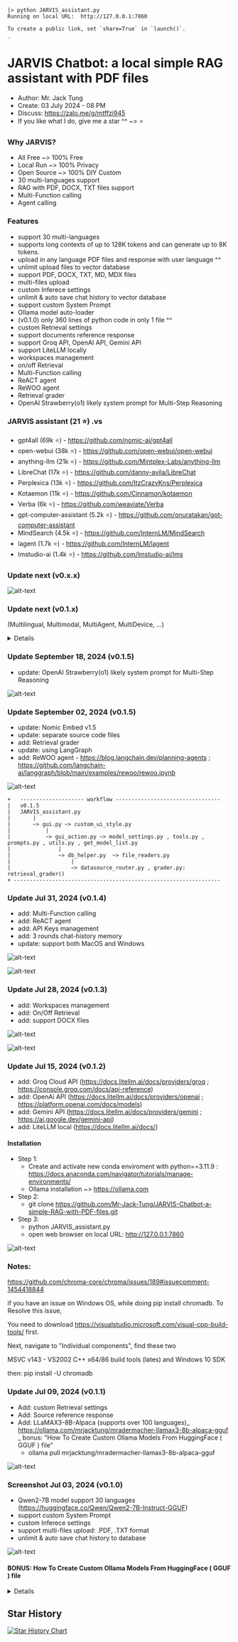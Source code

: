 ```
|> python JARVIS_assistant.py
Running on local URL:  http://127.0.0.1:7860

To create a public link, set `share=True` in `launch()`.
_
```

# JARVIS Chatbot: a local simple RAG assistant with PDF files
- Author: Mr. Jack Tung
- Create: 03 July 2024 - 08 PM
- Discuss: https://zalo.me/g/mtffzi945
- If you like what I do, give me a star ^^ ~> ⭐

### Why JARVIS?
- All Free ~> 100% Free
- Local Run ~> 100% Privacy
- Open Source ~> 100% DIY Custom
- 30 multi-languages support
- RAG with PDF, DOCX, TXT files support
- Multi-Function calling
- Agent calling

### Features
- support 30 multi-languages
- supports long contexts of up to 128K tokens and can generate up to 8K tokens.
- upload in any language PDF files and response with user language ^^
- unlimit upload files to vector database
- support PDF, DOCX, TXT, MD, MDX files
- multi-files upload
- custom Inferece settings
- unlimit & auto save chat history to vector database
- support custom System Prompt
- Ollama model auto-loader
- (v0.1.0) only 360 lines of python code in only 1 file ^^
- custom Retrieval settings
- support documents reference response
- support Groq API, OpenAI API, Gemini API
- support LiteLLM locally
- workspaces management
- on/off Retrieval
- Multi-Function calling
- ReACT agent
- ReWOO agent
- Retrieval grader
- OpenAI Strawberry(o1) likely system prompt for Multi-Step Reasoning

### JARVIS assistant (21 ⭐) .vs
- gpt4all (69k ⭐) - https://github.com/nomic-ai/gpt4all
- open-webui (38k ⭐) - https://github.com/open-webui/open-webui
- anything-llm (21k ⭐) - https://github.com/Mintplex-Labs/anything-llm
- LibreChat (17k ⭐) - https://github.com/danny-avila/LibreChat
- Perplexica (13k ⭐) - https://github.com/ItzCrazyKns/Perplexica
- Kotaemon (11k ⭐) - https://github.com/Cinnamon/kotaemon
- Verba (6k ⭐) - https://github.com/weaviate/Verba
- gpt-computer-assistant (5.2k ⭐) - https://github.com/onuratakan/gpt-computer-assistant
- MindSearch (4.5k ⭐) - https://github.com/InternLM/MindSearch
- lagent (1.7k ⭐) - https://github.com/InternLM/lagent
- lmstudio-ai (1.4k ⭐) - https://github.com/lmstudio-ai/lms


### Update next (v0.x.x)
![alt-text](./img/JARVIS%20assistant%20v0.x.x%20_%202024-08-09.jpg)

### Update next (v0.1.x)
(Multilingual, Multimodal, MultiAgent, MultiDevice, ...)

<details>
  
**Multimodal support**
- text
- image
  - MiniCPM-V 2.6: https://github.com/OpenBMB/MiniCPM-V
  - FLUX: https://github.com/black-forest-labs/flux
  - Stable Diffusion: https://github.com/runwayml/stable-diffusion
  - https://github.com/huggingface/diffusers
- audio
  - https://github.com/onuratakan/gpt-computer-assistant
  - https://github.com/rsxdalv/tts-generation-webui
- video
  - LLaVA-NeXT: https://github.com/LLaVA-VL/LLaVA-NeXT ; https://arxiv.org/abs/2408.03326
  - NExT-GPT: https://github.com/NExT-GPT/NExT-GPT

**Tools and Multi-Agents**
- Math tool
- Internet search agent
- Professional Agents(PAgents): https://arxiv.org/abs/2402.03628
- **CrewAI multi-agents**: https://github.com/crewAIInc/crewAI
- **Crawl4AI agent**: https://github.com/unclecode/crawl4ai
- **AnyTool agent**: https://github.com/dyabel/AnyTool
- **OpenDevin agent**: https://github.com/OpenDevin/OpenDevin
- **DistillKit**: https://github.com/arcee-ai/DistillKit
- **MindSearch agent**: https://github.com/InternLM/MindSearch ; https://arxiv.org/abs/2407.20183
- **AgileCoder**: https://github.com/FSoft-AI4Code/AgileCoder
- **AgentK**: automatic build new tools and agents as needed by itself, in order to complete tasks for a user _ https://github.com/mikekelly/AgentK
- **AI-Scientist**: https://github.com/SakanaAI/AI-Scientist
- **OpenResearcher**: https://github.com/GAIR-NLP/OpenResearcher
- **ADAS**: Automated Design of Agentic Systems - https://github.com/ShengranHu/ADAS
- **Language Agent Tree Search (LAST)**: https://github.com/lapisrocks/LanguageAgentTreeSearch ; https://arxiv.org/abs/2310.04406

**Mobile**
- MobileAgent: https://github.com/X-PLUG/MobileAgent

**Synthetic Data**
- PERSONA HUB: 200,000 synthetic personas - https://github.com/tencent-ailab/persona-hub

**Fine tune embbeding model for RAG pipeline ^^**
- https://www.philschmid.de/fine-tune-embedding-model-for-rag
- https://huggingface.co/blog/matryoshka
- https://github.com/thangnch/MiAI_HieuNgo_EmbedingFineTune
- Fine tuning Embeddings Model: https://www.youtube.com/watch?v=hdFHYNCmO8U

**Dynamically Semantic Router**
- **RouteLLM**: https://github.com/lm-sys/RouteLLM ; RouteLLM: Learning to Route LLMs with Preference Data _ https://arxiv.org/abs/2406.18665
- https://python.langchain.com/v0.1/docs/expression_language/how_to/routing/
- https://github.com/aurelio-labs/semantic-router/blob/main/docs/03-basic-langchain-agent.ipynb
- https://github.com/aurelio-labs/semantic-router/blob/main/docs/02-dynamic-routes.ipynb
- https://mer.vin/2024/07/routellm-code-example/

**All RAG techniques**
- https://github.com/NirDiamant/RAG_Techniques
- WeKnow-RAG: https://arxiv.org/abs/2408.07611
- Controllable-RAG-Agent: https://github.com/NirDiamant/Controllable-RAG-Agent
- Modular RAG: Transforming RAG Systems into LEGO-like Reconfigurable Frameworks - https://arxiv.org/abs/2407.21059
- RAG Flow: https://github.com/infiniflow/ragflow
- RAG and RAU Survey: https://github.com/2471023025/RALM_Survey ; https://arxiv.org/abs/2404.19543
- RAG Foundry Framework: https://arxiv.org/abs/2408.02545

**GraphRAG**
- **GraphRAG**: https://github.com/microsoft/graphrag
- https://www.microsoft.com/en-us/research/blog/graphrag-new-tool-for-complex-data-discovery-now-on-github/
- https://github.com/microsoft/graphrag/tree/main/examples_notebooks
- https://neo4j.com/developer-blog/global-graphrag-neo4j-langchain/
- https://blog.langchain.dev/enhancing-rag-based-applications-accuracy-by-constructing-and-leveraging-knowledge-graphs/
- https://docs.llamaindex.ai/en/stable/examples/query_engine/knowledge_graph_query_engine/

**Continuous Pre-training & Fine-tuning**
- Continual Pre-training of Language Models: https://arxiv.org/abs/2302.03241
- Continual Pre-Training of Large Language Models: How to (re)warm your model? https://arxiv.org/abs/2308.04014
- Continuous Training and Fine-tuning for Domain-Specific Language Models in Medical Question Answering: https://arxiv.org/abs/2311.00204
- Fine-tune a pretrained model: https://huggingface.co/docs/transformers/en/training
- Finetuning: https://docs.mosaicml.com/projects/mcli/en/latest/finetuning/finetuning.html
- Selective fine-tuning of Language Models with Spectrum: https://huggingface.co/blog/anakin87/spectrum

**Document AI**
- LayoutLMv3: https://github.com/microsoft/unilm/tree/master/layoutlmv3

**Knowledge Editing**
- Knowledge Editing: https://github.com/zjunlp/KnowledgeEditingPapers

</details>

### Update September 18, 2024 (v0.1.5)
- update: OpenAI Strawberry(o1) likely system prompt for Multi-Step Reasoning

![alt-text](./img/JARVIS%20assistant%20v0.1.5%20_%202024-09-18.jpg)

### Update September 02, 2024 (v0.1.5)
- update: Nomic Embed v1.5
- update: separate source code files
- add: Retrieval grader
- update: using LangGraph
- add: ReWOO agent - https://blog.langchain.dev/planning-agents ; https://github.com/langchain-ai/langgraph/blob/main/examples/rewoo/rewoo.ipynb

![alt-text](./img/JARVIS%20assistant%20v0.1.5%20_%202024-09-07.jpg)

```
+	-------------------- workflow ---------------------------------
|	v0.1.5
|	JARVIS_assistant.py
|		|
|		~> gui.py ~> custom_ui_style.py
|			|
|			~> gui_action.py ~> model_settings.py , tools.py , prompts.py , utils.py , get_model_list.py
|				|
|				~> db_helper.py  ~> file_readers.py
|					|
|					~> datasource_router.py , grader.py: retrieval_grader()
+ -----------------------------------------------------------------
```

### Update Jul 31, 2024 (v0.1.4)
- add: Multi-Function calling
- add: ReACT agent
- add: API Keys management
- add: 3 rounds chat-history memory
- update: support both MacOS and Windows

![alt-text](./img/JARVIS%20assistant%20v0.1.4%20_%202024-08-01_2.jpg)

![alt-text](./img/JARVIS%20assistant%20v0.1.4%20_%202024-08-01.jpg)

### Update Jul 28, 2024 (v0.1.3)
- add: Workspaces management
- add: On/Off Retrieval
- add: support DOCX files

![alt-text](./img/JARVIS%20assistant%20v0.1.3%20_%202024-07-28_2.jpg)

![alt-text](./img/JARVIS%20assistant%20v0.1.3%20_%202024-07-28.jpg)

### Update Jul 15, 2024 (v0.1.2)
- add: Groq Cloud API (https://docs.litellm.ai/docs/providers/groq ; https://console.groq.com/docs/api-reference)
- add: OpenAi API (https://docs.litellm.ai/docs/providers/openai ; https://platform.openai.com/docs/models)
- add: Gemini API (https://docs.litellm.ai/docs/providers/gemini ; https://ai.google.dev/gemini-api)
- add: LiteLLM local (https://docs.litellm.ai/docs/)

#### Installation
- Step 1:
  - Create and activate new conda enviroment with python==3.11.9 : https://docs.anaconda.com/navigator/tutorials/manage-environments/
  - Ollama installation ~> https://ollama.com
- Step 2:
  - git clone https://github.com/Mr-Jack-Tung/JARVIS-Chatbot-a-simple-RAG-with-PDF-files.git
- Step 3:
  - python JARVIS_assistant.py
  - open web browser on local URL:  http://127.0.0.1:7860

![alt-text](./img/JARVIS%20assistant%20v0.1.2%20_%202024-07-15.jpg)

### Notes:

https://github.com/chroma-core/chroma/issues/189#issuecomment-1454418844

if you have an issue on Windows OS, while doing pip install chromadb. To Resolve this issue, 

You need to download https://visualstudio.microsoft.com/visual-cpp-build-tools/ first.

Next, navigate to "Individual components", find these two

MSVC v143 - VS2002 C++ x64/86 build tools (lates)
and Windows 10 SDK

then:
pip install -U chromadb


### Update Jul 09, 2024 (v0.1.1)
- Add: custom Retrieval settings
- Add: Source reference response
- Add: LLaMAX3-8B-Alpaca (supports over 100 languages)_ https://ollama.com/mrjacktung/mradermacher-llamax3-8b-alpaca-gguf _ bonus: "How To Create Custom Ollama Models From HuggingFace ( GGUF ) file"
  - ollama pull mrjacktung/mradermacher-llamax3-8b-alpaca-gguf

![alt-text](./img/JARVIS%20assistant%20v0.1.1%20_%202024-07-11.jpg)

### Screenshot Jul 03, 2024 (v0.1.0)
- Qwen2-7B model support 30 languages (https://huggingface.co/Qwen/Qwen2-7B-Instruct-GGUF)
- support custom System Prompt
- custom Inferece settings
- support multi-files upload: .PDF, .TXT format
- unlimit & auto save chat history to database

![alt-text](./img/JARVIS%20assistant%20v0.1.0%20_%202024-07-03.jpg)

#### BONUS: How To Create Custom Ollama Models From HuggingFace ( GGUF ) file

<details>

URL: https://ollama.com/mrjacktung/mradermacher-llamax3-8b-alpaca-gguf

step 1: Go to
- https://huggingface.co/mradermacher/LLaMAX3-8B-Alpaca-GGUF

step 2: Download GGUF file
- Choice: Q4_K_M | 5.0GB | fast | recommended

step 3: Create Modelfile (from Terminal)
- $ echo ‘FROM “./LLaMAX3-8B-Alpaca.Q4_K_M.gguf”\nTEMPLATE “{{ .System }}\n### Input:\n{{ .Prompt }}\n### Response:”’ >> Modelfile

step 4: Login your Ollama account (eg. mrjacktung)
- My models ~> New ~> create new space with name: mradermacher-llamax3-8b-alpaca-gguf

step 5: Create repository
- ollama create -f Modelfile mrjacktung/mradermacher-llamax3-8b-alpaca-gguf
- ollama push mrjacktung/mradermacher-llamax3-8b-alpaca-gguf

step 6: Testing
- ollama run mrjacktung/mradermacher-llamax3-8b-alpaca-gguf

*Thanks to:*
- Michael Radermacher: https://huggingface.co/mradermacher/LLaMAX3-8B-Alpaca-GGUF
- Data Science Basics: Ollama, How To Create Custom Models From HuggingFace (GGUF) _ https://www.youtube.com/watch?v=TFwYvHZV6j0

</details>

## Star History

[![Star History Chart](https://api.star-history.com/svg?repos=Mr-Jack-Tung/JARVIS-Chatbot-a-simple-RAG-with-PDF-files&type=Date)](https://star-history.com/#Mr-Jack-Tung/JARVIS-Chatbot-a-simple-RAG-with-PDF-files&Date)
